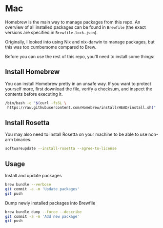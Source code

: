# Mac

Homebrew is the main way to manage packages from this repo.
An overview of all installed packages can be found in `Brewfile` (the exact versions are specified in `Brewfile.lock.json`).

Originally, I looked into using Nix and nix-darwin to manage packages, but this was too cumbersome compared to Brew.

Before you can use the rest of this repo, you'll need to install some things:

## Install Homebrew

You can install Homebrew pretty in an unsafe way.
If you want to protect yourself more, first download the file, verify a checksum, and inspect the contents before executing it.

```sh
/bin/bash -c "$(curl -fsSL \
 https://raw.githubusercontent.com/Homebrew/install/HEAD/install.sh)"
```

## Install Rosetta

You may also need to install Rosetta on your machine to be able to use non-arm binaries.

```sh
softwareupdate --install-rosetta --agree-to-license
```

## Usage

Install and update packages

```sh
brew bundle --verbose
git commit -a -m 'Update packages'
git push
```

Dump newly installed packages into Brewfile

```sh
brew bundle dump --force --describe
git commit -a -m 'Add new package'
git push
```

